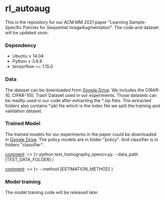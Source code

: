 # rl_autoaug

This is the repository for our ACM MM 2021 paper "Learning Sample-Specific Policies for Sequential ImageAugmentation". 
The code and dataset will be updated soon. 


### <a name="dependency"></a> Dependency
* Ubuntu ≥ 14.04
* Python ≥ 3.6.8
* tensorflow == 1.15.0

[comment]: <> (Configure the environment:)

[comment]: <> (> ```bash)

[comment]: <> (> pip install -r requirements.txt)

[comment]: <> (> ```)

### <a name="data"></a> Data
The dataset can be downloaded from [Google Drive](https://drive.google.com/drive/folders/1XXelQAC-nXJBpYki7TwkO1jYLjBp1J0-?usp=sharing). 
We includes the CIRAR-10, CIFAR-100, Trash Dataset used in our experiments. Those datasets can be readily used in our code after extracting the *.zip files. 
The extracted folders also contains *.pkl file which is the index file we split the training and validation dataset. 

### <a name="trained_model"></a> Trained Model
The trained models for our experiments in the paper could be downloaded in [Google Drive](https://drive.google.com/drive/folders/1qeziowWu9YktZ9_CoD6pOLP_xVlJkWUQ?usp=sharing). The policy models are in folder "policy". 
And classifier is in folders "classifier".
 

[comment]: <> (### <a name="model_evaluation"></a> Model Evaluation)

[comment]: <> (1. To reproduce the evaluation traditional homography estimation methods in our paper:)

[comment]: <> (> ```bash)

[comment]: <> (> python test_homography_opencv.py --data_path [TEST_DATA_FOLDER] \)

[comment]: <> (>                                  --method [ESTIMATION_METHOD] \)

[comment]: <> (>                                  --ann_path [TEST_ANNOTATION_FOLDER] )

[comment]: <> (>                                  --scale 0.25)

[comment]: <> (> ```)

[comment]: <> (ESTIMATION_METHOD could be Identity or ORB2+RANSAC, which is correponded to our Table 1 in the paper.  )

[comment]: <> (2 To reproduce the evaluation of deep models in our paper:)

[comment]: <> (> ```bash)

[comment]: <> (> python test_homography_network.py --model_type [MODEL_TYPE] )

[comment]: <> (>                                   --model_file [PATH_TO_MODEL_WEIGHTS])

[comment]: <> (>                                   --data_path [TEST_DATA_FOLDER] )

[comment]: <> (>                                   --ann_path [TEST_ANNOTATION_FOLDER]  )

[comment]: <> (>                                   --scale 0.25)

[comment]: <> (> ```)

[comment]: <> (MODEL_TYPE should be CNN for model BASE, REG-P, REG-S, REG-T, and REG-ALL. MODEL_TYPE should be LSTM for model LSTM, LSTM-REG-ALL. )


### <a name="model_training"></a> Model training
The model training code will be released later. 
